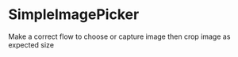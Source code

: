 # SimpleImagePicker
Make a correct flow to choose or capture image then crop image as expected size
